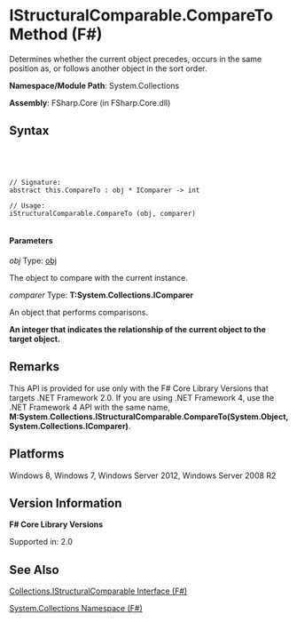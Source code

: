 # IStructuralComparable.CompareTo Method (F#)

Determines whether the current object precedes, occurs in the same position as, or follows another object in the sort order.

**Namespace/Module Path**: System.Collections

**Assembly**: FSharp.Core (in FSharp.Core.dll)


## Syntax



```




// Signature:
abstract this.CompareTo : obj * IComparer -> int

// Usage:
iStructuralComparable.CompareTo (obj, comparer)


```





#### Parameters
*obj*
Type: [obj](http://msdn.microsoft.com/en-us/library/dcf2430f-702b-40e5-a0a1-97518bf137f7)


The object to compare with the current instance.


*comparer*
Type: **T:System.Collections.IComparer**


An object that performs comparisons.



**An integer that indicates the relationship of the current object to the target object.**
## Remarks
This API is provided for use only with the F# Core Library Versions that targets .NET Framework 2.0. If you are using .NET Framework 4, use the .NET Framework 4 API with the same name, **M:System.Collections.IStructuralComparable.CompareTo(System.Object,System.Collections.IComparer)**.


## Platforms
Windows 8, Windows 7, Windows Server 2012, Windows Server 2008 R2


## Version Information
**F# Core Library Versions**

Supported in: 2.0




## See Also
[Collections.IStructuralComparable Interface &#40;F&#35;&#41;](Collections.IStructuralComparable-Interface-%5BFSharp%5D.md)

[System.Collections Namespace &#40;F&#35;&#41;](System.Collections-Namespace-%5BFSharp%5D.md)

